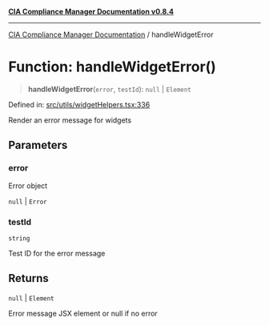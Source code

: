 [**CIA Compliance Manager Documentation v0.8.4**](../README.md)

***

[CIA Compliance Manager Documentation](../globals.md) / handleWidgetError

# Function: handleWidgetError()

> **handleWidgetError**(`error`, `testId`): `null` \| `Element`

Defined in: [src/utils/widgetHelpers.tsx:336](https://github.com/Hack23/cia-compliance-manager/blob/a6d8d6a2cab2160940b9a047208c12088d7e02cf/src/utils/widgetHelpers.tsx#L336)

Render an error message for widgets

## Parameters

### error

Error object

`null` | `Error`

### testId

`string`

Test ID for the error message

## Returns

`null` \| `Element`

Error message JSX element or null if no error
